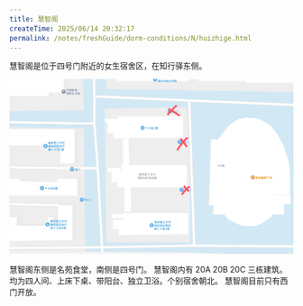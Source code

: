 ```yaml
---
title: 慧智阁
createTime: 2025/06/14 20:32:17
permalink: /notes/freshGuide/dorm-conditions/N/huizhige.html
---
```

慧智阁是位于四号门附近的女生宿舍区，在知行驿东侧。

![慧智阁](../static/HuiZhiGe/1.png)

慧智阁东侧是名苑食堂，南侧是四号门。
慧智阁内有 20A 20B 20C 三栋建筑。均为四人间、上床下桌、带阳台、独立卫浴。个别宿舍朝北。
慧智阁目前只有西门开放。